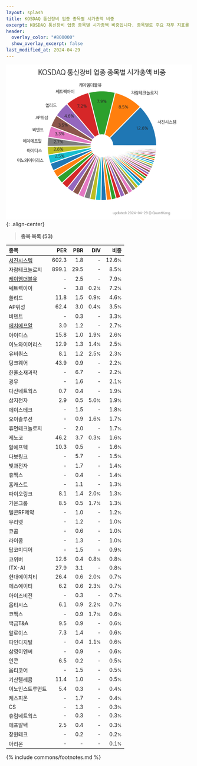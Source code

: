 ```yaml
---
layout: splash
title: KOSDAQ 통신장비 업종 종목별 시가총액 비중
excerpt: KOSDAQ 통신장비 업종 종목별 시가총액 비중입니다. 종목별로 주요 재무 지표를 함께 표시합니다.
header:
  overlay_color: "#800000"
  show_overlay_excerpt: false
last_modified_at: 2024-04-29
---
```



![KOSDAQ 통신장비 업종 종목별 시가총액 비중](/stats/sector/images/kosdaq_업종_통신장비_종목.png){: .align-center}


> **종목 목록 (53)**<a id="list"></a>

| **종목** | **PER** | **PBR** | **DIV** | **비중** |
| :------- | ------: | ------: | ------: | -------: |
| [서진시스템](/178320/) | 602.3 | 1.8 | - | 12.6<small>%</small> |
| 자람테크놀로지 | 899.1 | 29.5 | - | 8.5<small>%</small> |
| [케이엠더블유](/032500/) | - | 2.5 | - | 7.9<small>%</small> |
| 쎄트렉아이 | - | 3.8 | 0.2<small>%</small> | 7.2<small>%</small> |
| 쏠리드 | 11.8 | 1.5 | 0.9<small>%</small> | 4.6<small>%</small> |
| AP위성 | 62.4 | 3.0 | 0.4<small>%</small> | 3.5<small>%</small> |
| 비덴트 | - | 0.3 | - | 3.3<small>%</small> |
| [에치에프알](/230240/) | 3.0 | 1.2 | - | 2.7<small>%</small> |
| 아이디스 | 15.8 | 1.0 | 1.9<small>%</small> | 2.6<small>%</small> |
| 이노와이어리스 | 12.9 | 1.3 | 1.4<small>%</small> | 2.5<small>%</small> |
| 유비쿼스 | 8.1 | 1.2 | 2.5<small>%</small> | 2.3<small>%</small> |
| 팅크웨어 | 43.9 | 0.9 | - | 2.2<small>%</small> |
| 한울소재과학 | - | 6.7 | - | 2.2<small>%</small> |
| 광무 | - | 1.6 | - | 2.1<small>%</small> |
| 다산네트웍스 | 0.7 | 0.4 | - | 1.9<small>%</small> |
| 삼지전자 | 2.9 | 0.5 | 5.0<small>%</small> | 1.9<small>%</small> |
| 에이스테크 | - | 1.5 | - | 1.8<small>%</small> |
| 오이솔루션 | - | 0.9 | 1.6<small>%</small> | 1.7<small>%</small> |
| 휴먼테크놀로지 | - | 2.0 | - | 1.7<small>%</small> |
| 제노코 | 46.2 | 3.7 | 0.3<small>%</small> | 1.6<small>%</small> |
| 알에프텍 | 10.3 | 0.5 | - | 1.6<small>%</small> |
| 다보링크 | - | 5.7 | - | 1.5<small>%</small> |
| 빛과전자 | - | 1.7 | - | 1.4<small>%</small> |
| 휴맥스 | - | 0.4 | - | 1.4<small>%</small> |
| 홈캐스트 | - | 1.1 | - | 1.3<small>%</small> |
| 파이오링크 | 8.1 | 1.4 | 2.0<small>%</small> | 1.3<small>%</small> |
| 가온그룹 | 8.5 | 0.5 | 1.7<small>%</small> | 1.3<small>%</small> |
| 텔콘RF제약 | - | 1.0 | - | 1.2<small>%</small> |
| 우리넷 | - | 1.2 | - | 1.0<small>%</small> |
| 코콤 | - | 0.6 | - | 1.0<small>%</small> |
| 라이콤 | - | 1.3 | - | 1.0<small>%</small> |
| 탑코미디어 | - | 1.5 | - | 0.9<small>%</small> |
| 코위버 | 12.6 | 0.4 | 0.8<small>%</small> | 0.8<small>%</small> |
| ITX-AI | 27.9 | 3.1 | - | 0.8<small>%</small> |
| 현대에이치티 | 26.4 | 0.6 | 2.0<small>%</small> | 0.7<small>%</small> |
| 에스에이티 | 6.2 | 0.6 | 2.3<small>%</small> | 0.7<small>%</small> |
| 아이즈비전 | - | 0.3 | - | 0.7<small>%</small> |
| 옵티시스 | 6.1 | 0.9 | 2.2<small>%</small> | 0.7<small>%</small> |
| 코맥스 | - | 0.9 | 1.7<small>%</small> | 0.6<small>%</small> |
| 백금T&A | 9.5 | 0.9 | - | 0.6<small>%</small> |
| 알로이스 | 7.3 | 1.4 | - | 0.6<small>%</small> |
| 파인디지털 | - | 0.4 | 1.1<small>%</small> | 0.6<small>%</small> |
| 삼영이엔씨 | - | 0.9 | - | 0.6<small>%</small> |
| 인콘 | 6.5 | 0.2 | - | 0.5<small>%</small> |
| 옵티코어 | - | 1.5 | - | 0.5<small>%</small> |
| 기산텔레콤 | 11.4 | 1.0 | - | 0.5<small>%</small> |
| 이노인스트루먼트 | 5.4 | 0.3 | - | 0.4<small>%</small> |
| 케스피온 | - | 1.7 | - | 0.4<small>%</small> |
| CS | - | 1.3 | - | 0.3<small>%</small> |
| 휴림네트웍스 | - | 0.3 | - | 0.3<small>%</small> |
| 에프알텍 | 2.5 | 0.4 | - | 0.3<small>%</small> |
| 장원테크 | - | 0.2 | - | 0.2<small>%</small> |
| 아리온 | - | - | - | 0.1<small>%</small> |

{% include commons/footnotes.md %}